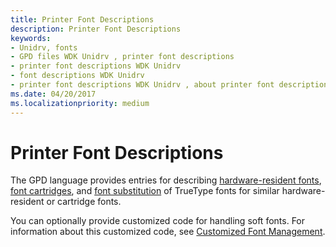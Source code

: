 ```yaml
---
title: Printer Font Descriptions
description: Printer Font Descriptions
keywords:
- Unidrv, fonts
- GPD files WDK Unidrv , printer font descriptions
- printer font descriptions WDK Unidrv
- font descriptions WDK Unidrv
- printer font descriptions WDK Unidrv , about printer font descriptions
ms.date: 04/20/2017
ms.localizationpriority: medium
---
```


# Printer Font Descriptions





The GPD language provides entries for describing [hardware-resident fonts](hardware-resident-fonts.md), [font cartridges](font-cartridges.md), and [font substitution](font-substitution.md) of TrueType fonts for similar hardware-resident or cartridge fonts.

You can optionally provide customized code for handling soft fonts. For information about this customized code, see [Customized Font Management](customized-font-management.md).

 

 





